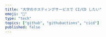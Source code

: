 ```yaml
---
title: "大学のホスティングサービスで CI/CD したい"
emoji: "🤖"
type: "tech"
topics: ["github", "githubactions", "cicd"]
published: false
---
```

